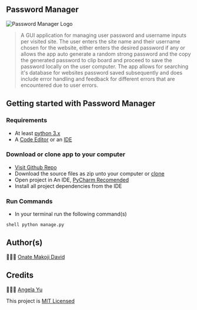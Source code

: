 ## Password Manager

![Password Manager Logo]("logo.png")

> A GUI application for managing user password and username inputs per visited site. The user enters the site name and their username chosen for the website, either enters the desired password if any or allows the app auto generate a random strong password and the copy the generated password to clip board and proceed to save the password locally on the user computer. The app allows for searching it's database for websites password saved subsequently and does include error handling and feedback for different errors that are encountered due to user errors.

## Getting started with Password Manager

### Requirements

- At least [python 3.x](https://www.python.org/downloads/release/python-3121/)
- A [Code Editor](https://code.visualstudio.com/download) or an [IDE](https://www.jetbrains.com/pycharm/download/other.html)

### Download or clone app to your computer

- [Visit Github Repo](https://github.com/aceDavon/password_generator)
- Download the source files as zip unto your computer or [clone](https://github.com/aceDavon/password_generator.git)
- Open project in An IDE, [PyCharm Recomended](https://www.jetbrains.com/pycharm/download/other.html)
- Install all project dependencies from the IDE

### Run Commands

- In your terminal run the following command(s)

``shell python manage.py``

## Author(s)

🙍🏼‍♂️ [Onate Makoji David](https://github.com/aceDavon)

## Credits
🙎🏻‍♀️ [Angela Yu](https://twitter.com/yu_angela)

This project is [MIT Licensed](./license.md)
